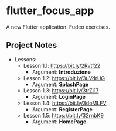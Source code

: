 # flutter_focus_app

A new Flutter application. Fudeo exercises.

## Project Notes

- Lessons:
    - Lesson 1.1: https://bit.ly/2Rvtf22
        - Argument: **Introduzione**
    - Lesson 1.2: https://bit.ly/3uVdrUG
        - Argument: **SplashPage**
    - Lesson 1.3: https://bit.ly/3trZi17
        - Argument: **LoginPage**
    - Lesson 1.4: https://bit.ly/3doMLFV
        - Argument: **RegisterPage**
    - Lesson 1.5: https://bit.ly/32rnbK9
        - Argument: **HomePage**
